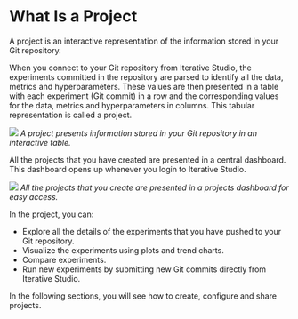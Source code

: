 # What Is a Project

A project is an interactive representation of the information stored in your Git
repository.

When you connect to your Git repository from Iterative Studio, the experiments
committed in the repository are parsed to identify all the data, metrics and
hyperparameters. These values are then presented in a table with each experiment
(Git commit) in a row and the corresponding values for the data, metrics and
hyperparameters in columns. This tabular representation is called a project.

![](https://static.iterative.ai/img/studio/view_components.png) _A project
presents information stored in your Git repository in an interactive table._

All the projects that you have created are presented in a central dashboard.
This dashboard opens up whenever you login to Iterative Studio.

![](https://static.iterative.ai/img/studio/views_dashboard.png) _All the
projects that you create are presented in a projects dashboard for easy access._

In the project, you can:

- Explore all the details of the experiments that you have pushed to your Git
  repository.
- Visualize the experiments using plots and trend charts.
- Compare experiments.
- Run new experiments by submitting new Git commits directly from Iterative
  Studio.

In the following sections, you will see how to create, configure and share
projects.
